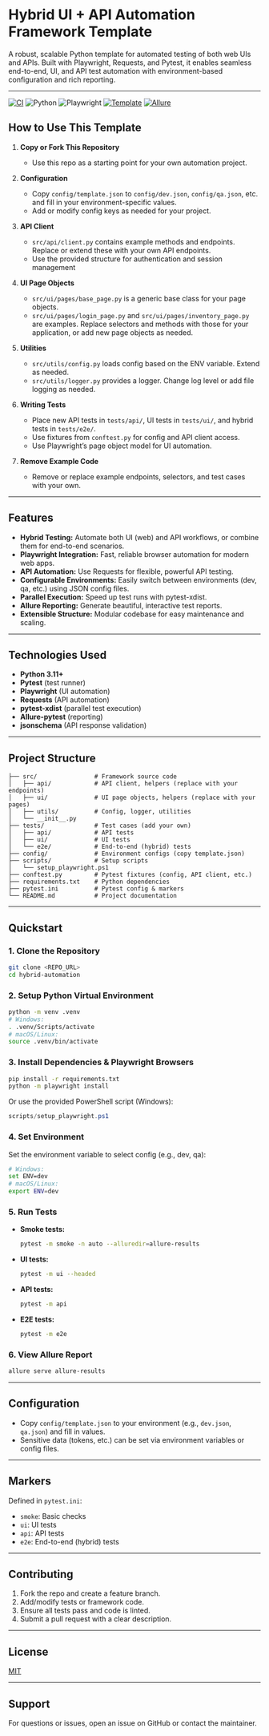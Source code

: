 # Hybrid UI + API Automation Framework Template

A robust, scalable Python template for automated testing of both web UIs and APIs. Built with Playwright, Requests, and Pytest, it enables seamless end-to-end, UI, and API test automation with environment-based configuration and rich reporting.

---

[![CI](https://img.shields.io/github/actions/workflow/status/sauing/hybrid-automation/ci.yml?branch=main&label=CI)](https://github.com/sauing/hybrid-automation/actions)
![Python](https://img.shields.io/badge/Python-3.11%2B-3776AB?logo=python&logoColor=white)
![Playwright](https://img.shields.io/badge/Playwright-UI%20tests-2EAD33)
[![Template](https://img.shields.io/badge/Use%20this%20Template-ready-brightgreen)](https://github.com/sauing/hybrid-automation/generate)
[![Allure](https://img.shields.io/badge/Allure-report-blue)](https://sauing.github.io/hybrid-automation/)


## How to Use This Template

1. **Copy or Fork This Repository**
   - Use this repo as a starting point for your own automation project.

2. **Configuration**
   - Copy `config/template.json` to `config/dev.json`, `config/qa.json`, etc. and fill in your environment-specific values.
   - Add or modify config keys as needed for your project.

3. **API Client**
   - `src/api/client.py` contains example methods and endpoints. Replace or extend these with your own API endpoints.
   - Use the provided structure for authentication and session management

4. **UI Page Objects**
   - `src/ui/pages/base_page.py` is a generic base class for your page objects.
   - `src/ui/pages/login_page.py` and `src/ui/pages/inventory_page.py` are examples. Replace selectors and methods with those for your application, or add new page objects as needed.

5. **Utilities**
   - `src/utils/config.py` loads config based on the ENV variable. Extend as needed.
   - `src/utils/logger.py` provides a logger. Change log level or add file logging as needed.

6. **Writing Tests**
   - Place new API tests in `tests/api/`, UI tests in `tests/ui/`, and hybrid tests in `tests/e2e/`.
   - Use fixtures from `conftest.py` for config and API client access.
   - Use Playwright’s page object model for UI automation.

7. **Remove Example Code**
   - Remove or replace example endpoints, selectors, and test cases with your own.

---

## Features
- **Hybrid Testing:** Automate both UI (web) and API workflows, or combine them for end-to-end scenarios.
- **Playwright Integration:** Fast, reliable browser automation for modern web apps.
- **API Automation:** Use Requests for flexible, powerful API testing.
- **Configurable Environments:** Easily switch between environments (dev, qa, etc.) using JSON config files.
- **Parallel Execution:** Speed up test runs with pytest-xdist.
- **Allure Reporting:** Generate beautiful, interactive test reports.
- **Extensible Structure:** Modular codebase for easy maintenance and scaling.

---

## Technologies Used
- **Python 3.11+**
- **Pytest** (test runner)
- **Playwright** (UI automation)
- **Requests** (API automation)
- **pytest-xdist** (parallel test execution)
- **Allure-pytest** (reporting)
- **jsonschema** (API response validation)

---

## Project Structure
```
├── src/                # Framework source code
│   ├── api/            # API client, helpers (replace with your endpoints)
│   ├── ui/             # UI page objects, helpers (replace with your pages)
│   ├── utils/          # Config, logger, utilities
│   └── __init__.py
├── tests/              # Test cases (add your own)
│   ├── api/            # API tests
│   ├── ui/             # UI tests
│   └── e2e/            # End-to-end (hybrid) tests
├── config/             # Environment configs (copy template.json)
├── scripts/            # Setup scripts
│   └── setup_playwright.ps1
├── conftest.py         # Pytest fixtures (config, API client, etc.)
├── requirements.txt    # Python dependencies
├── pytest.ini          # Pytest config & markers
└── README.md           # Project documentation
```

---

## Quickstart

### 1. Clone the Repository
```bash
git clone <REPO_URL>
cd hybrid-automation
```

### 2. Setup Python Virtual Environment
```bash
python -m venv .venv
# Windows:
. .venv/Scripts/activate
# macOS/Linux:
source .venv/bin/activate
```

### 3. Install Dependencies & Playwright Browsers
```bash
pip install -r requirements.txt
python -m playwright install
```
Or use the provided PowerShell script (Windows):
```powershell
scripts/setup_playwright.ps1
```

### 4. Set Environment
Set the environment variable to select config (e.g., dev, qa):
```bash
# Windows:
set ENV=dev
# macOS/Linux:
export ENV=dev
```

### 5. Run Tests
- **Smoke tests:**
  ```bash
  pytest -m smoke -n auto --alluredir=allure-results
  ```
- **UI tests:**
  ```bash
  pytest -m ui --headed
  ```
- **API tests:**
  ```bash
  pytest -m api
  ```
- **E2E tests:**
  ```bash
  pytest -m e2e
  ```

### 6. View Allure Report
```bash
allure serve allure-results
```

---

## Configuration
- Copy `config/template.json` to your environment (e.g., `dev.json`, `qa.json`) and fill in values.
- Sensitive data (tokens, etc.) can be set via environment variables or config files.

---

## Markers
Defined in `pytest.ini`:
- `smoke`: Basic checks
- `ui`: UI tests
- `api`: API tests
- `e2e`: End-to-end (hybrid) tests

---

## Contributing
1. Fork the repo and create a feature branch.
2. Add/modify tests or framework code.
3. Ensure all tests pass and code is linted.
4. Submit a pull request with a clear description.

---

## License
[MIT](LICENSE)

---

## Support
For questions or issues, open an issue on GitHub or contact the maintainer.
